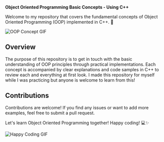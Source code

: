 **Object Oriented Programming Basic Concepts - Using C++**

Welcome to my repository that covers the fundamental concepts of Object Oriented Programming (OOP) implemented in C++. 🎉

![OOP Concept GIF](https://giphy.com/gifs/deal-with-it-computer-sunglasses-10FwycrnAkpshW)

## Overview

The purpose of this repository is to get in touch with the basic understanding of OOP principles through practical implementations. Each concept is accompanied by clear explanations and code samples in C++ to review each and everything at first look. I made this repository for myself while I was practicing but anyone is welcome to learn from this!

## Contributions

Contributions are welcome! If you find any issues or want to add more examples, feel free to submit a pull request.

Let's learn Object Oriented Programming together! Happy coding! 💻✨

![Happy Coding GIF](https://media.giphy.com/media/13HgwGsXF0aiGY/giphy.gif)
